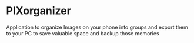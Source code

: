 # PIXorganizer
Application to organize Images on your phone into groups and export them to your PC to save valuable space and backup those memories
